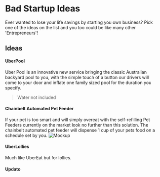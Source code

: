 # Bad Startup Ideas
Ever wanted to lose your life savings by starting you own business? Pick one of the ideas on the list and you too could be like many other 'Entrepreneurs'!

## Ideas

#### UberPool
Uber Pool is an innovative new service bringing the classic Australian backyard pool to you, with the simple touch of a button our drivers will come to your door and inflate one family sized pool for the duration you specify.
> Water not included

#### Chainbelt Automated Pet Feeder
If your pet is too smart and will simply overeat with the self-refilling Pet Feeders currently on the market look no further than this solution. The chainbelt automated pet feeder will dispense 1 cup of your pets food on a schedule set by you.
![Mockup](https://s3-ap-southeast-2.amazonaws.com/lucasjamessmith.me/belt_operated_automated_pet_feeder.png)

#### UberLollies
Much like UberEat but for lollies.

#### Updato